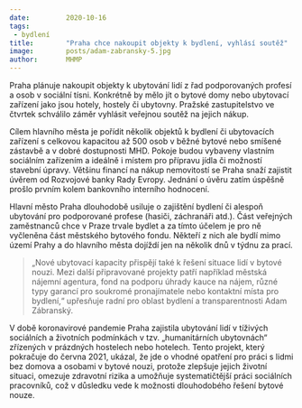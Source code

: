 ```yaml
---
date:         2020-10-16
tags:         
 - bydlení
title:        "Praha chce nakoupit objekty k bydlení, vyhlásí soutěž"
image: 	      posts/adam-zabransky-5.jpg
author:       MHMP
---
```


Praha plánuje nakoupit objekty k ubytování lidí z řad podporovaných profesí a osob v sociální tísni. Konkrétně by mělo jít o bytové domy nebo ubytovací zařízení jako jsou hotely, hostely či ubytovny. Pražské zastupitelstvo ve čtvrtek schválilo záměr vyhlásit veřejnou soutěž na jejich nákup.

Cílem hlavního města je pořídit několik objektů k bydlení či ubytovacích zařízení s celkovou kapacitou až 500 osob v běžné bytové nebo smíšené zástavbě a v dobré dostupnosti MHD. Pokoje budou vybaveny vlastním sociálním zařízením a ideálně i místem pro přípravu jídla či možností stavební úpravy. Většinu financí na nákup nemovitostí se Praha snaží zajistit úvěrem od Rozvojové banky Rady Evropy. Jednání o úvěru zatím úspěšně prošlo prvním kolem bankovního interního hodnocení.

Hlavní město Praha dlouhodobě usiluje o zajištění bydlení či alespoň ubytování pro podporované profese (hasiči, záchranáři atd.). Část veřejných zaměstnanců chce v Praze trvale bydlet a za tímto účelem je pro ně vyčleněna část městského bytového fondu. Někteří z nich ale bydlí mimo území Prahy a do hlavního města dojíždí jen na několik dnů v týdnu za prací.

> „Nové ubytovací kapacity přispějí také k řešení situace lidí v bytové nouzi. Mezi další připravované projekty patří například městská nájemní agentura, fond na podporu úhrady kauce na nájem, různé typy garancí pro soukromé pronajímatele nebo kontaktní místa pro bydlení,“ upřesňuje radní pro oblast bydlení a transparentnosti Adam Zábranský.

V době koronavirové pandemie Praha zajistila ubytování lidí v tíživých sociálních a životních podmínkách v tzv. „humanitárních ubytovnách“ zřízených v prázdných hostelech nebo hotelech. Tento projekt, který pokračuje do června 2021, ukázal, že jde o vhodné opatření pro práci s lidmi bez domova a osobami v bytové nouzi, protože zlepšuje jejich životní situaci, omezuje zdravotní rizika a umožňuje systematičtější práci sociálních pracovníků, což v důsledku vede k možnosti dlouhodobého řešení bytové nouze.



 
